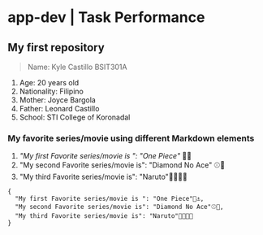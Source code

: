 # app-dev | Task Performance
## My first repository
> Name: Kyle Castillo BSIT301A 
1. Age: 20 years old 
2. Nationality: Filipino
3. Mother: Joyce Bargola
4. Father: Leonard Castillo
5. School: STI College of Koronadal
### My favorite series/movie using different Markdown elements
1.  *"My first Favorite series/movie is ": "One Piece"* 🚢⚓
2.  "My second Favorite series/movie is": "Diamond No Ace" ⚾🧢
3.  "My third Favorite series/movie is": "Naruto"🐱‍🐱‍🚀👤

```
{
  "My first Favorite series/movie is ": "One Piece"🚢⚓,
  "My second Favorite series/movie is": "Diamond No Ace"⚾🧢,
  "My third Favorite series/movie is": "Naruto"🐱‍🐱‍🚀👤
}
```
